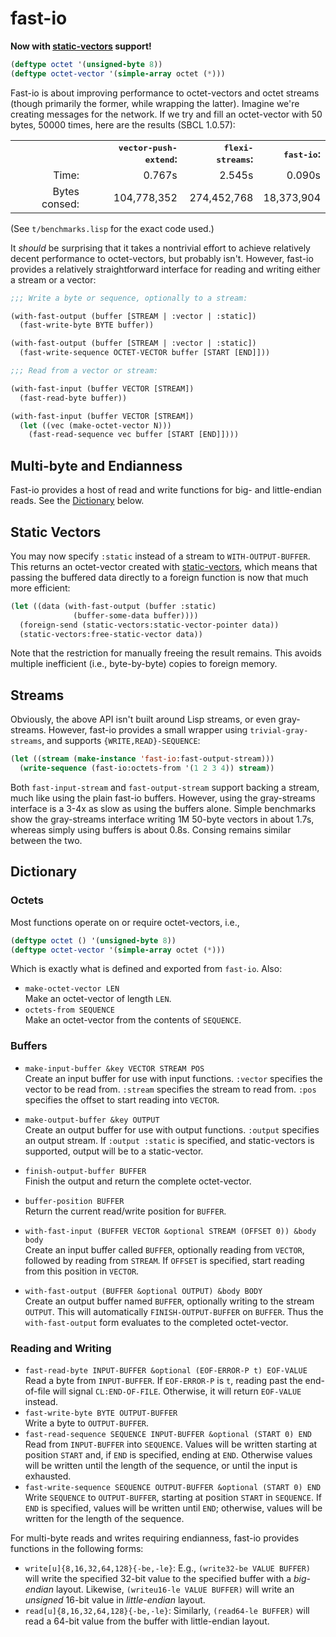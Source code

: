 # fast-io

**Now with
[static-vectors](https://github.com/sionescu/static-vectors)
support!**

```lisp
(deftype octet '(unsigned-byte 8))
(deftype octet-vector '(simple-array octet (*)))
```

Fast-io is about improving performance to octet-vectors and octet
streams (though primarily the former, while wrapping the latter).
Imagine we're creating messages for the network. If we try and fill an
octet-vector with 50 bytes, 50000 times, here are the results (SBCL
1.0.57):

<table>
<tr>
  <th></th>
  <th align=right><tt>vector-push-extend</tt>:</th>
  <th align=right><tt>flexi-streams</tt>:</th>
  <th align=right><tt>fast-io</tt>:</th>
</tr>
<tr>
  <td align=right>Time:</td>
  <td align=right>0.767s</td>
  <td align=right>2.545s</td>
  <td align=right>0.090s</td>
</tr>
<tr>
  <td align=right>Bytes consed:</td>
  <td align=right>104,778,352</td>
  <td align=right>274,452,768</td>  
  <td align=right>18,373,904</td>
</tr>
</table>

(See `t/benchmarks.lisp` for the exact code used.)

It *should* be surprising that it takes a nontrivial effort to achieve
relatively decent performance to octet-vectors, but probably isn't.
However, fast-io provides a relatively straightforward interface for
reading and writing either a stream or a vector:

```lisp
;;; Write a byte or sequence, optionally to a stream:

(with-fast-output (buffer [STREAM | :vector | :static])
  (fast-write-byte BYTE buffer))

(with-fast-output (buffer [STREAM | :vector | :static])
  (fast-write-sequence OCTET-VECTOR buffer [START [END]]))

;;; Read from a vector or stream:

(with-fast-input (buffer VECTOR [STREAM])
  (fast-read-byte buffer))

(with-fast-input (buffer VECTOR [STREAM])
  (let ((vec (make-octet-vector N)))
    (fast-read-sequence vec buffer [START [END]])))
```

## Multi-byte and Endianness

Fast-io provides a host of read and write functions for big- and little-endian reads.  See the [Dictionary](#reading-and-writing) below.

## Static Vectors

You may now specify `:static` instead of a stream to
`WITH-OUTPUT-BUFFER`.  This returns an octet-vector created with
[static-vectors](https://github.com/sionescu/static-vectors),
which means that passing the buffered data directly to a foreign
function is now that much more efficient:

```lisp
(let ((data (with-fast-output (buffer :static)
              (buffer-some-data buffer))))
  (foreign-send (static-vectors:static-vector-pointer data))
  (static-vectors:free-static-vector data))
```

Note that the restriction for manually freeing the result remains.
This avoids multiple inefficient (i.e., byte-by-byte) copies to
foreign memory.

## Streams

Obviously, the above API isn't built around Lisp streams, or even
gray-streams.  However, fast-io provides a small wrapper using
`trivial-gray-streams`, and supports `{WRITE,READ}-SEQUENCE`:

```lisp
(let ((stream (make-instance 'fast-io:fast-output-stream)))
  (write-sequence (fast-io:octets-from '(1 2 3 4)) stream))
```

Both `fast-input-stream` and `fast-output-stream` support backing a
stream, much like using the plain fast-io buffers.  However, using the
gray-streams interface is a 3-4x as slow as using the buffers alone.
Simple benchmarks show the gray-streams interface writing 1M 50-byte
vectors in about 1.7s, whereas simply using buffers is about 0.8s.
Consing remains similar between the two.

## Dictionary

### Octets

Most functions operate on or require octet-vectors, i.e.,

```lisp
(deftype octet () '(unsigned-byte 8))
(deftype octet-vector '(simple-array octet (*)))
```

Which is exactly what is defined and exported from `fast-io`.  Also:

* `make-octet-vector LEN`<br> Make an octet-vector of length `LEN`.
* `octets-from SEQUENCE`<br> Make an octet-vector from the contents of `SEQUENCE`.

### Buffers

* `make-input-buffer &key VECTOR STREAM POS`<br> Create an input buffer for use with input functions.  `:vector` specifies the vector to be read from.  `:stream` specifies the stream to read from.  `:pos` specifies the offset to start reading into `VECTOR`.
* `make-output-buffer &key OUTPUT`<br> Create an output buffer for use with output functions. `:output` specifies an output stream.  If `:output :static` is specified, and static-vectors is supported, output will be to a static-vector.
* `finish-output-buffer BUFFER`<br> Finish the output and return the complete octet-vector.
* `buffer-position BUFFER`<br> Return the current read/write position for `BUFFER`.

* `with-fast-input (BUFFER VECTOR &optional STREAM (OFFSET 0)) &body body`<br> Create an input buffer called `BUFFER`, optionally reading from `VECTOR`, followed by reading from `STREAM`.  If `OFFSET` is specified, start reading from this position in `VECTOR`.
* `with-fast-output (BUFFER &optional OUTPUT) &body BODY`<br> Create an output buffer named `BUFFER`, optionally writing to the stream `OUTPUT`.  This will automatically `FINISH-OUTPUT-BUFFER` on `BUFFER`.  Thus the `with-fast-output` form evaluates to the completed octet-vector.

### Reading and Writing

* `fast-read-byte INPUT-BUFFER &optional (EOF-ERROR-P t) EOF-VALUE`<br> Read a byte from `INPUT-BUFFER`.  If `EOF-ERROR-P` is `t`, reading past the end-of-file will signal `CL:END-OF-FILE`.  Otherwise, it will return `EOF-VALUE` instead.
* `fast-write-byte BYTE OUTPUT-BUFFER`<br> Write a byte to `OUTPUT-BUFFER`.
* `fast-read-sequence SEQUENCE INPUT-BUFFER &optional (START 0) END`<br> Read from `INPUT-BUFFER` into `SEQUENCE`.  Values will be written starting at position `START` and, if `END` is specified, ending at `END`.  Otherwise values will be written until the length of the sequence, or until the input is exhausted.
* `fast-write-sequence SEQUENCE OUTPUT-BUFFER &optional (START 0) END`<br> Write `SEQUENCE` to `OUTPUT-BUFFER`, starting at position `START` in `SEQUENCE`.  If `END` is specified, values will be written until `END`; otherwise, values will be written for the length of the sequence.

For multi-byte reads and writes requiring endianness, fast-io provides functions in the following forms:

* `write[u]{8,16,32,64,128}{-be,-le}`: E.g., `(write32-be VALUE BUFFER)` will write the specified 32-bit value to the specified buffer with a *big-endian* layout.  Likewise, `(writeu16-le VALUE BUFFER)` will write an *unsigned* 16-bit value in *little-endian* layout.
* `read[u]{8,16,32,64,128}{-be,-le}`: Similarly, `(read64-le BUFFER)` will read a 64-bit value from the buffer with little-endian layout.
